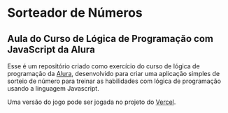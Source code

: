# Sorteador de Números

## Aula do Curso de Lógica de Programação com JavaScript da Alura

Esse é um repositório criado como exercício do curso de lógica de programação da [Alura](https://www.alura.com.br/), desenvolvido para criar uma aplicação simples de sorteio de número para treinar as habilidades com lógica de programação usando a linguagem Javascript.

Uma versão do jogo pode ser jogada no projeto do [Vercel](https://sorteador-numeros-vert.vercel.app/).

